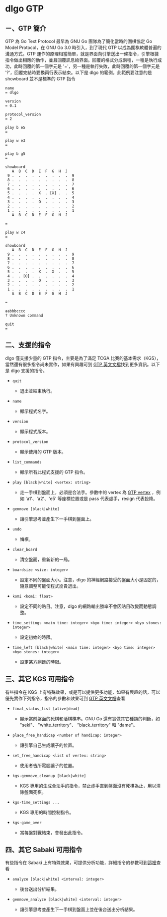 # dlgo GTP

## ㄧ、GTP 簡介
GTP 為 Go Text Protocol 最早為 GNU Go 團隊為了簡化當時的圍棋協定 Go Model Protocol，在 GNU Go 3.0 時引入，到了現代 GTP 以成為圍棋軟體普遍的溝通方式。GTP 運作的原理相當簡單，就是界面向引擎送出一條指令，引擎根據指令做出相應的動作，並且回覆訊息給界面。回覆的格式分成兩種，一種是執行成功，此時回覆的第一個字元是 '='，另一種是執行失敗，此時回覆的第一個字元是 '?'，回覆完結時要換兩行表示結束。以下是 dlgo 的範例，此範例要注意的是 showboard 並不是標準的 GTP 指令

    name
    = dlgo
    
    version 
    = 0.1
    
    protocol_version
    = 2
    
    play b e5
    = 
    
    play w e3
    = 
    
    play b g5
    = 
    
    showboard
       A  B  C  D  E  F  G  H  J 
     9 .  .  .  .  .  .  .  .  .  9
     8 .  .  .  .  .  .  .  .  .  8
     7 .  .  .  .  .  .  .  .  .  7
     6 .  .  .  .  .  .  .  .  .  6
     5 .  .  .  .  X  . [X] .  .  5
     4 .  .  .  .  .  .  .  .  .  4
     3 .  .  .  .  O  .  .  .  .  3
     2 .  .  .  .  .  .  .  .  .  2
     1 .  .  .  .  .  .  .  .  .  1
       A  B  C  D  E  F  G  H  J 
    
    = 
    
    play w c4
    = 
    
    showboard
       A  B  C  D  E  F  G  H  J 
     9 .  .  .  .  .  .  .  .  .  9
     8 .  .  .  .  .  .  .  .  .  8
     7 .  .  .  .  .  .  .  .  .  7
     6 .  .  .  .  .  .  .  .  .  6
     5 .  .  .  .  X  .  X  .  .  5
     4 .  . [O] .  .  .  .  .  .  4
     3 .  .  .  .  O  .  .  .  .  3
     2 .  .  .  .  .  .  .  .  .  2
     1 .  .  .  .  .  .  .  .  .  1
       A  B  C  D  E  F  G  H  J 
    
    = 
    
    aabbbcccc
    ? Unknown command
    
    quit
    = 

## 二、支援的指令

dlgo 僅支援少量的 GTP 指令，主要是為了滿足 TCGA 比賽的基本需求（KGS），當然還有很多指令尚未實作，如果有興趣可到 [GTP 英文文檔](https://www.gnu.org/software/gnugo/gnugo_19.html)找到更多資訊。以下是 dlgo 支援的指令。

   * `quit`
      * 退出並結束執行。

   * `name`
      * 顯示程式名字。

   * `version`
      * 顯示程式版本。

   * `protocol_version`
      * 顯示使用的 GTP 版本。

   * `list_commands`
      * 顯示所有此程式支援的 GTP 指令。

   * `play [black|white] <vertex: string>`
      * 走一手棋到盤面上，必須是合法手。參數中的 vertex 為 [GTP vertex](https://www.lysator.liu.se/~gunnar/gtp/gtp2-spec-draft2/gtp2-spec.html#SECTION00042000000000000000) ，例如 'a1'、'a2'、'e5' 等座標位置或是 pass 代表虛手，resign 代表投降。

   * `genmove [black|white]`
      * 讓引擎思考並產生下一手棋到盤面上。

   * `undo`
      * 悔棋。

   * `clear_board`
      * 清空盤面，重新新的一局。

   * `boardsize <size: integer>`
      * 設定不同的盤面大小。注意，dlgo 的神經網路接受的盤面大小是固定的，隨意調整可能使程式崩貴退出。

   * `komi <komi: float>`
      * 設定不同的貼目。注意，dlgo 的網路輸出勝率不會因貼目改變而動態調整。

   * `time_settings <main time: integer> <byo time: integer> <byo stones: integer>`
      * 設定初始的時限。

   * `time_left [black|white] <main time: integer> <byo time: integer> <byo stones: integer>`
      * 設定某方剩餘的時限。

## 三、其它 KGS 可用指令

有些指令在 KGS 上有特殊效果，或是可以提供更多功能，如果有興趣的話，可以優先實作下列指令，指令的參數和效果可到 [GTP 英文文檔](https://www.gnu.org/software/gnugo/gnugo_19.html)查看

   * `final_status_list [alive|dead]`
      * 顯示當前盤面的死棋和活棋棋串。GNU Go 還有實做其它種類的判斷，如 "seki"、 "white_territory"、 "black_territory" 和 "dame"。

   * `place_free_handicap <number of handicap: integer>`
      * 讓引擎自己生成讓子的位置。
      
   * `set_free_handicap <list of vertex: string>`
      * 使用者告所電腦讓子的位置。
      
   * `kgs-genmove_cleanup [black|white]`
      * KGS 專用的生成合法手的指令，禁止虛手直到盤面沒有死棋為止，用以清除盤面死棋。
      
   * `kgs-time_settings ...`
      * KGS 專用的時間控制指令。
      
   * `kgs-game_over`
      * 當每盤對戰結束，會發出此指令。


## 四、其它 Sabaki 可用指令

有些指令在 Sabaki 上有特殊效果，可提供分析功能，詳細指令的參數可到[這裡](https://github.com/SabakiHQ/Sabaki/blob/master/docs/guides/engine-analysis-integration.md)查看

   * `analyze [black|white] <interval: integer>`
      * 後台送出分析結果。
      
   * `genmove_analyze [black|white] <interval: integer>`
      * 讓引擎思考並產生下一手棋到盤面上並在後台送出分析結果。

